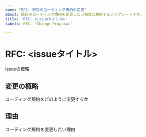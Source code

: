 ```yaml
---
name: "RFC: 既存のコーディング規約の変更"
about: 既存のコーディング規約を変更したい場合に利用するテンプレートです。
title: 'RFC: <issueタイトル>'
labels: RFC, "Change Proposal"

---
```


# RFC: <issueタイトル>
issueの概略

## 変更の概略
コーディング規約をどのように変更するか

## 理由
コーディング規約を変更したい理由
